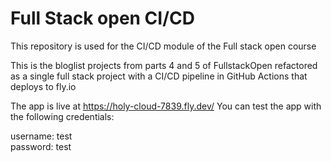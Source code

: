 # Full Stack open CI/CD

This repository is used for the CI/CD module of the Full stack open course

This is the bloglist projects from parts 4 and 5 of FullstackOpen refactored as a single full stack project with a CI/CD
pipeline in GitHub Actions that deploys to fly.io

The app is live at https://holy-cloud-7839.fly.dev/
You can test the app with the following credentials:  

username: test  
password: test